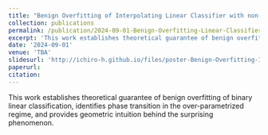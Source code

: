 ```yaml
---
title: "Benign Overfitting of Interpolating Linear Classifier with non-subGaussian Mixtures"
collection: publications
permalink: /publication/2024-09-01-Benign-Overfitting-Linear-Classifier-number-1
excerpt: 'This work establishes theoretical guarantee of benign overfitting of binary linear classification, identifies phase transition in the over-parametrized regime, and provides geometric intuition behind the surprising phenomenon.'
date: '2024-09-01'
venue: 'TBA'
slidesurl: 'http://ichiro-h.github.io/files/poster-Benign-Overfitting-Interpolating-Linear-Classifier.pdf'
paperurl: 
citation: 
---
```


This work establishes theoretical guarantee of benign overfitting of binary linear classification, identifies phase transition in the over-parametrized regime, and provides geometric intuition behind the surprising phenomenon.